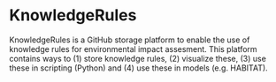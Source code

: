 # KnowledgeRules
KnowledgeRules is a GitHub storage platform to enable the use of knowledge rules for environmental impact assesment. This platform contains ways to (1) store knowledge rules, (2) visualize these, (3) use these in scripting (Python) and (4) use these in models (e.g. HABITAT).


